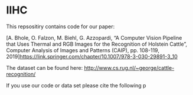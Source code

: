 # IIHC

This repsositiry contains code for our paper:

[A. Bhole, O. Falzon, M. Biehl, G. Azzopardi, “A Computer Vision Pipeline that Uses Thermal and RGB Images for the Recognition of Holstein Cattle”, Computer Analysis of Images and Patterns (CAIP), pp. 108-119, 2019]https://link.springer.com/chapter/10.1007/978-3-030-29891-3_10


The dataset can be found here: http://www.cs.rug.nl/~george/cattle-recognition/

If you use our code or data set please cite the following p
